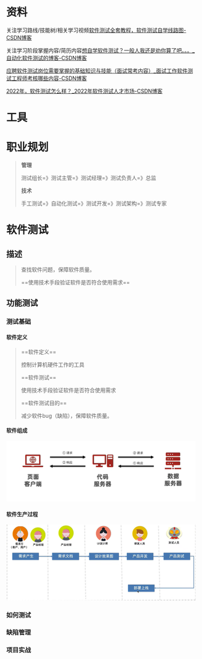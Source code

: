 # 资料

关注学习路线/技能树/相关学习视频[软件测试全套教程，软件测试自学线路图-CSDN博客](https://blog.csdn.net/itcast_cn/article/details/80969185?ops_request_misc=%7B%22request%5Fid%22%3A%22169882156416800225567201%22%2C%22scm%22%3A%2220140713.130102334.pc%5Fall.%22%7D&request_id=169882156416800225567201&biz_id=0&utm_medium=distribute.pc_search_result.none-task-blog-2~all~first_rank_ecpm_v1~hot_rank-4-80969185-null-null.142^v96^pc_search_result_base2&utm_term=软件测试&spm=1018.2226.3001.4187)

关注学习阶段掌握内容/简历内容[想自学软件测试？一般人我还是劝你算了吧。。。_自动化软件测试的博客-CSDN博客](https://blog.csdn.net/m0_53918927/article/details/125278193?ops_request_misc=%7B%22request%5Fid%22%3A%22169882158116800182725207%22%2C%22scm%22%3A%2220140713.130102334.pc%5Fall.%22%7D&request_id=169882158116800182725207&biz_id=0&utm_medium=distribute.pc_search_result.none-task-blog-2~all~first_rank_ecpm_v1~times_rank-6-125278193-null-null.142^v96^pc_search_result_base2&utm_term=软件测试&spm=1018.2226.3001.4187)

[应聘软件测试岗位需要掌握的基础知识与技能（面试常考内容）_面试工作软件测试工程师考核哪些内容-CSDN博客](https://blog.csdn.net/chenlycly/article/details/124557409?ops_request_misc=%7B%22request%5Fid%22%3A%22169882158116800182725207%22%2C%22scm%22%3A%2220140713.130102334.pc%5Fall.%22%7D&request_id=169882158116800182725207&biz_id=0&utm_medium=distribute.pc_search_result.none-task-blog-2~all~first_rank_ecpm_v1~times_rank-8-124557409-null-null.142^v96^pc_search_result_base2&utm_term=软件测试&spm=1018.2226.3001.4187)

[2022年，软件测试怎么样？_2022年软件测试人才市场-CSDN博客](https://blog.csdn.net/xfw17397388089/article/details/127821104?ops_request_misc=%7B%22request%5Fid%22%3A%22169882158116800182725207%22%2C%22scm%22%3A%2220140713.130102334.pc%5Fall.%22%7D&request_id=169882158116800182725207&biz_id=0&utm_medium=distribute.pc_search_result.none-task-blog-2~all~first_rank_ecpm_v1~times_rank-16-127821104-null-null.142^v96^pc_search_result_base2&utm_term=软件测试&spm=1018.2226.3001.4187)



# 工具





# 职业规划

> **管理**
>
> 测试组长=》测试主管=》测试经理=》测试负责人=》总监
>
> **技术**
>
> 手工测试=》自动化测试=》测试开发=》测试架构=》测试专家



# 软件测试

## 描述

> 查找软件问题，保障软件质量。
>
> ==使用技术手段验证软件是否符合使用需求==

## 功能测试

### 测试基础

#### 软件定义

> ==软件定义==
>
> 控制计算机硬件工作的工具
>
> ==软件测试==
>
> 使用技术手段验证软件是否符合使用需求
>
> ==软件测试目的==
>
> 减少软件bug（缺陷），保障软件质量。

#### 软件组成



![image-20240511180501666](img/image-20240511180501666.png)



#### 软件生产过程

![image-20240511180906767](img/image-20240511180906767.png)

### 如何测试



### 缺陷管理



### 项目实战

